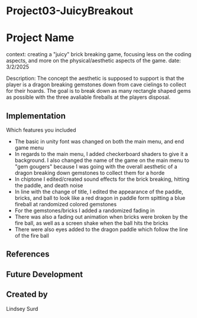# Project03-JuicyBreakout

# Project Name
context: creating a "juicy" brick breaking game, focusing less on the coding aspects, and more on the physical/aesthetic aspects of the game. 
date: 3/2/2025

Description: The concept the aesthetic is supposed to support is that the player is a dragon breaking gemstones down from cave cielings to collect for their hoards. The goal is to break down as many rectangle shaped gems as possible with the three avaliable fireballs at the players disposal. 

## Implementation
Which features you included
- The basic in unity font was changed on both the main menu, and end game menu
- In regards to the main menu, I added checkerboard shaders to give it a background. I also changed the name of the game on the main menu to "gem gougers" because I was going with the overall aesthetic of a dragon breaking down gemstones to collect them for a horde
- In chiptone I edited/created sound effects for the brick breaking, hitting the paddle, and death noise
- In line with the change of title, I edited the appearance of the paddle, bricks, and ball to look like a red dragon in paddle form spitting a blue fireball at randomized colored gemstones
- For the gemstones/bricks I added a randomized fading in
- There was also a fading out animation when bricks were broken by the fire ball, as well as a screen shake when the ball hits the bricks
- There were also eyes added to the dragon paddle which follow the line of the fire ball

## References

## Future Development

## Created by
Lindsey Surd
